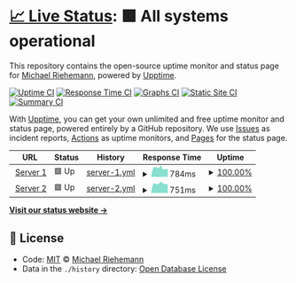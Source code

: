# [📈 Live Status](https://pitgrap.github.io/upptime-status): <!--live status--> **🟩 All systems operational**

This repository contains the open-source uptime monitor and status page for [Michael Riehemann](https://www.coremedia.com), powered by [Upptime](https://github.com/upptime/upptime).

[![Uptime CI](https://github.com/koj-co/upptime/workflows/Uptime%20CI/badge.svg)](https://github.com/koj-co/upptime/actions?query=workflow%3A%22Uptime+CI%22)
[![Response Time CI](https://github.com/koj-co/upptime/workflows/Response%20Time%20CI/badge.svg)](https://github.com/koj-co/upptime/actions?query=workflow%3A%22Response+Time+CI%22)
[![Graphs CI](https://github.com/koj-co/upptime/workflows/Graphs%20CI/badge.svg)](https://github.com/koj-co/upptime/actions?query=workflow%3A%22Graphs+CI%22)
[![Static Site CI](https://github.com/koj-co/upptime/workflows/Static%20Site%20CI/badge.svg)](https://github.com/koj-co/upptime/actions?query=workflow%3A%22Static+Site+CI%22)
[![Summary CI](https://github.com/koj-co/upptime/workflows/Summary%20CI/badge.svg)](https://github.com/koj-co/upptime/actions?query=workflow%3A%22Summary+CI%22)

With [Upptime](https://upptime.js.org), you can get your own unlimited and free uptime monitor and status page, powered entirely by a GitHub repository. We use [Issues](https://github.com/pitgrap/upptime-status/issues) as incident reports, [Actions](https://github.com/pitgrap/upptime-status/actions) as uptime monitors, and [Pages](https://pitgrap.github.io/upptime-status) for the status page.

<!--start: status pages-->
<!-- This summary is generated by Upptime (https://github.com/upptime/upptime) -->
<!-- Do not edit this manually, your changes will be overwritten -->
<!-- prettier-ignore -->
| URL | Status | History | Response Time | Uptime |
| --- | ------ | ------- | ------------- | ------ |
| <img alt="" src="https://favicons.githubusercontent.com/server1.riehemann.net" height="13"> [Server 1](https://server1.riehemann.net) | 🟩 Up | [server-1.yml](https://github.com/pitgrap/upptime-status/commits/master/history/server-1.yml) | <details><summary><img alt="Response time graph" src="./graphs/server-1/response-time-week.png" height="20"> 784ms</summary><br><a href="https://status.riehemann.net/history/server-1"><img alt="Response time 786" src="https://img.shields.io/endpoint?url=https%3A%2F%2Fraw.githubusercontent.com%2Fpitgrap%2Fupptime-status%2Fmaster%2Fapi%2Fserver-1%2Fresponse-time.json"></a><br><a href="https://status.riehemann.net/history/server-1"><img alt="24-hour response time 696" src="https://img.shields.io/endpoint?url=https%3A%2F%2Fraw.githubusercontent.com%2Fpitgrap%2Fupptime-status%2Fmaster%2Fapi%2Fserver-1%2Fresponse-time-day.json"></a><br><a href="https://status.riehemann.net/history/server-1"><img alt="7-day response time 784" src="https://img.shields.io/endpoint?url=https%3A%2F%2Fraw.githubusercontent.com%2Fpitgrap%2Fupptime-status%2Fmaster%2Fapi%2Fserver-1%2Fresponse-time-week.json"></a><br><a href="https://status.riehemann.net/history/server-1"><img alt="30-day response time 757" src="https://img.shields.io/endpoint?url=https%3A%2F%2Fraw.githubusercontent.com%2Fpitgrap%2Fupptime-status%2Fmaster%2Fapi%2Fserver-1%2Fresponse-time-month.json"></a><br><a href="https://status.riehemann.net/history/server-1"><img alt="1-year response time 786" src="https://img.shields.io/endpoint?url=https%3A%2F%2Fraw.githubusercontent.com%2Fpitgrap%2Fupptime-status%2Fmaster%2Fapi%2Fserver-1%2Fresponse-time-year.json"></a></details> | <details><summary><a href="https://status.riehemann.net/history/server-1">100.00%</a></summary><a href="https://status.riehemann.net/history/server-1"><img alt="All-time uptime 99.70%" src="https://img.shields.io/endpoint?url=https%3A%2F%2Fraw.githubusercontent.com%2Fpitgrap%2Fupptime-status%2Fmaster%2Fapi%2Fserver-1%2Fuptime.json"></a><br><a href="https://status.riehemann.net/history/server-1"><img alt="24-hour uptime 100.00%" src="https://img.shields.io/endpoint?url=https%3A%2F%2Fraw.githubusercontent.com%2Fpitgrap%2Fupptime-status%2Fmaster%2Fapi%2Fserver-1%2Fuptime-day.json"></a><br><a href="https://status.riehemann.net/history/server-1"><img alt="7-day uptime 100.00%" src="https://img.shields.io/endpoint?url=https%3A%2F%2Fraw.githubusercontent.com%2Fpitgrap%2Fupptime-status%2Fmaster%2Fapi%2Fserver-1%2Fuptime-week.json"></a><br><a href="https://status.riehemann.net/history/server-1"><img alt="30-day uptime 99.84%" src="https://img.shields.io/endpoint?url=https%3A%2F%2Fraw.githubusercontent.com%2Fpitgrap%2Fupptime-status%2Fmaster%2Fapi%2Fserver-1%2Fuptime-month.json"></a><br><a href="https://status.riehemann.net/history/server-1"><img alt="1-year uptime 99.70%" src="https://img.shields.io/endpoint?url=https%3A%2F%2Fraw.githubusercontent.com%2Fpitgrap%2Fupptime-status%2Fmaster%2Fapi%2Fserver-1%2Fuptime-year.json"></a></details>
| <img alt="" src="https://favicons.githubusercontent.com/server2.riehemann.net" height="13"> [Server 2](https://server2.riehemann.net) | 🟩 Up | [server-2.yml](https://github.com/pitgrap/upptime-status/commits/master/history/server-2.yml) | <details><summary><img alt="Response time graph" src="./graphs/server-2/response-time-week.png" height="20"> 751ms</summary><br><a href="https://status.riehemann.net/history/server-2"><img alt="Response time 736" src="https://img.shields.io/endpoint?url=https%3A%2F%2Fraw.githubusercontent.com%2Fpitgrap%2Fupptime-status%2Fmaster%2Fapi%2Fserver-2%2Fresponse-time.json"></a><br><a href="https://status.riehemann.net/history/server-2"><img alt="24-hour response time 698" src="https://img.shields.io/endpoint?url=https%3A%2F%2Fraw.githubusercontent.com%2Fpitgrap%2Fupptime-status%2Fmaster%2Fapi%2Fserver-2%2Fresponse-time-day.json"></a><br><a href="https://status.riehemann.net/history/server-2"><img alt="7-day response time 751" src="https://img.shields.io/endpoint?url=https%3A%2F%2Fraw.githubusercontent.com%2Fpitgrap%2Fupptime-status%2Fmaster%2Fapi%2Fserver-2%2Fresponse-time-week.json"></a><br><a href="https://status.riehemann.net/history/server-2"><img alt="30-day response time 730" src="https://img.shields.io/endpoint?url=https%3A%2F%2Fraw.githubusercontent.com%2Fpitgrap%2Fupptime-status%2Fmaster%2Fapi%2Fserver-2%2Fresponse-time-month.json"></a><br><a href="https://status.riehemann.net/history/server-2"><img alt="1-year response time 736" src="https://img.shields.io/endpoint?url=https%3A%2F%2Fraw.githubusercontent.com%2Fpitgrap%2Fupptime-status%2Fmaster%2Fapi%2Fserver-2%2Fresponse-time-year.json"></a></details> | <details><summary><a href="https://status.riehemann.net/history/server-2">100.00%</a></summary><a href="https://status.riehemann.net/history/server-2"><img alt="All-time uptime 100.00%" src="https://img.shields.io/endpoint?url=https%3A%2F%2Fraw.githubusercontent.com%2Fpitgrap%2Fupptime-status%2Fmaster%2Fapi%2Fserver-2%2Fuptime.json"></a><br><a href="https://status.riehemann.net/history/server-2"><img alt="24-hour uptime 100.00%" src="https://img.shields.io/endpoint?url=https%3A%2F%2Fraw.githubusercontent.com%2Fpitgrap%2Fupptime-status%2Fmaster%2Fapi%2Fserver-2%2Fuptime-day.json"></a><br><a href="https://status.riehemann.net/history/server-2"><img alt="7-day uptime 100.00%" src="https://img.shields.io/endpoint?url=https%3A%2F%2Fraw.githubusercontent.com%2Fpitgrap%2Fupptime-status%2Fmaster%2Fapi%2Fserver-2%2Fuptime-week.json"></a><br><a href="https://status.riehemann.net/history/server-2"><img alt="30-day uptime 100.00%" src="https://img.shields.io/endpoint?url=https%3A%2F%2Fraw.githubusercontent.com%2Fpitgrap%2Fupptime-status%2Fmaster%2Fapi%2Fserver-2%2Fuptime-month.json"></a><br><a href="https://status.riehemann.net/history/server-2"><img alt="1-year uptime 100.00%" src="https://img.shields.io/endpoint?url=https%3A%2F%2Fraw.githubusercontent.com%2Fpitgrap%2Fupptime-status%2Fmaster%2Fapi%2Fserver-2%2Fuptime-year.json"></a></details>

<!--end: status pages-->

[**Visit our status website →**](https://pitgrap.github.io/upptime-status)

## 📄 License

- Code: [MIT](./LICENSE) © [Michael Riehemann](https://www.coremedia.com)
- Data in the `./history` directory: [Open Database License](https://opendatacommons.org/licenses/odbl/1-0/)
